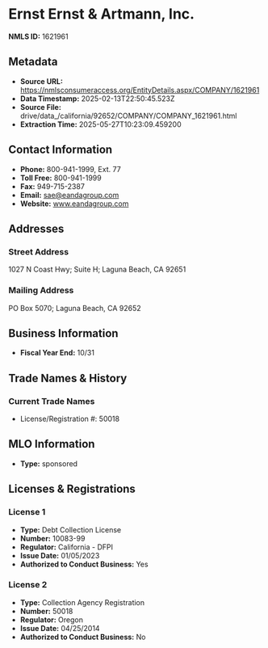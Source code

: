 # Ernst Ernst & Artmann, Inc.

**NMLS ID:** 1621961

## Metadata
- **Source URL:** https://nmlsconsumeraccess.org/EntityDetails.aspx/COMPANY/1621961
- **Data Timestamp:** 2025-02-13T22:50:45.523Z
- **Source File:** drive/data_/california/92652/COMPANY/COMPANY_1621961.html
- **Extraction Time:** 2025-05-27T10:23:09.459200

## Contact Information
- **Phone:** 800-941-1999, Ext. 77
- **Toll Free:** 800-941-1999
- **Fax:** 949-715-2387
- **Email:** sae@eandagroup.com
- **Website:** www.eandagroup.com

## Addresses
### Street Address
1027 N Coast Hwy; Suite H; Laguna Beach, CA 92651

### Mailing Address
PO Box 5070; Laguna Beach, CA 92652

## Business Information
- **Fiscal Year End:** 10/31

## Trade Names & History
### Current Trade Names
- License/Registration #: 50018

## MLO Information
- **Type:** sponsored

## Licenses & Registrations

### License 1
- **Type:** Debt Collection License
- **Number:** 10083-99
- **Regulator:** California - DFPI
- **Issue Date:** 01/05/2023
- **Authorized to Conduct Business:** Yes

### License 2
- **Type:** Collection Agency Registration
- **Number:** 50018
- **Regulator:** Oregon
- **Issue Date:** 04/25/2014
- **Authorized to Conduct Business:** No
